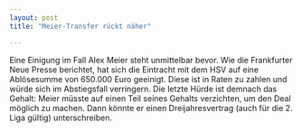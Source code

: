 ```yaml
---
layout: post
title: "Meier-Transfer rückt näher"

---
```


Eine Einigung im Fall Alex Meier steht unmittelbar bevor. Wie die Frankfurter Neue Presse berichtet, hat sich die Eintracht mit dem HSV auf eine Ablösesumme von 650.000 Euro geeinigt. Diese ist in Raten zu zahlen und würde sich im Abstiegsfall verringern. Die letzte Hürde ist demnach das Gehalt: Meier müsste auf einen Teil seines Gehalts verzichten, um den Deal möglich zu machen. Dann könnte er einen Dreijahresvertrag (auch für die 2. Liga gültig) unterschreiben.


